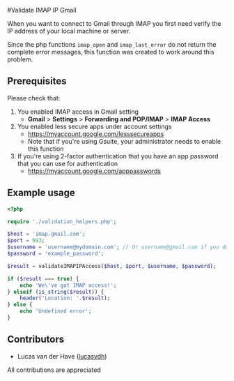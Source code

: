 #Validate IMAP IP Gmail

When you want to connect to Gmail through IMAP you first need verify the IP address of your local machine or server.

Since the php functions `imap_open` and `imap_last_error` do not return the complete error messages, this function was created to work around this problem.

## Prerequisites

Please check that:
1. You enabled IMAP access in Gmail setting
   * **Gmail** > **Settings** > **Forwarding and POP/IMAP** > **IMAP Access**
2. You enabled less secure apps under account settings
   * https://myaccount.google.com/lesssecureapps
   * Note that if you're using Gsuite, your administrator needs to enable this function
3. If you're using 2-factor authentication that you have an app password that you can use for authentication
   * https://myaccount.google.com/apppasswords

## Example usage

```php
<?php

require './validation_helpers.php';

$host = 'imap.gmail.com';
$port = 993;
$username = 'username@mydomain.com'; // Or username@gmail.com if you don't use Gsuite
$password = 'example_password';

$result = validateIMAPIPAccess($host, $port, $username, $password);

if ($result === true) {
    echo 'We\'ve got IMAP access!';
} elseif (is_string($result)) {
    header('Location: '.$result);
} else {
    echo 'Undefined error';
}
```

## Contributors

* Lucas van der Have ([lucasvdh](https://github.com/lucasvdh))

All contributions are appreciated 